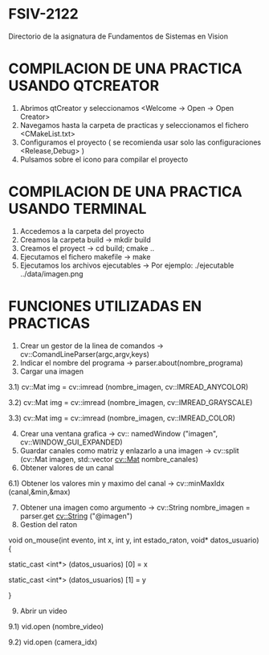 # FSIV-2122
Directorio de la asignatura de Fundamentos de Sistemas en Vision

# COMPILACION DE UNA PRACTICA USANDO QTCREATOR

  1) Abrimos qtCreator y seleccionamos <Welcome -> Open -> Open Creator>
  2) Navegamos hasta la carpeta de practicas y seleccionamos el fichero <CMakeList.txt>
  3) Configuramos el proyecto ( se recomienda usar solo las configuraciones <Release,Debug> )
  4) Pulsamos sobre el icono <martillo> para compilar el proyecto

 # COMPILACION DE UNA PRACTICA USANDO TERMINAL
  
  1) Accedemos a la carpeta del proyecto
  2) Creamos la carpeta build -> mkdir build
  3) Creamos el proyect -> cd build; cmake ..
  4) Ejecutamos el fichero makefile -> make
  5) Ejecutamos los archivos ejecutables -> Por ejemplo: ./ejecutable ../data/imagen.png
  
# FUNCIONES UTILIZADAS EN PRACTICAS
  
  1) Crear un gestor de la linea de comandos -> cv::ComandLineParser(argc,argv,keys)
  2) Indicar el nombre del programa -> parser.about(nombre_programa)
  3) Cargar una imagen
    
  3.1) cv::Mat img = cv::imread (nombre_imagen, cv::IMREAD_ANYCOLOR)
  
  3.2) cv::Mat img = cv::imread (nombre_imagen, cv::IMREAD_GRAYSCALE)
    
  3.3) cv::Mat img = cv::imread (nombre_imagen, cv::IMREAD_COLOR)
  
  4) Crear una ventana grafica -> cv:: namedWindow ("imagen", cv::WINDOW_GUI_EXPANDED)
  5) Guardar canales como matriz y enlazarlo a una imagen -> cv::split (cv::Mat imagen, std::vector <cv::Mat> nombre_canales)
  6) Obtener valores de un canal
    
  6.1) Obtener los valores min y maximo del canal -> cv::minMaxIdx (canal,&min,&max)
  
  7) Obtener una imagen como argumento -> cv::String nombre_imagen = parser.get <cv::String> ("@imagen")
  8) Gestion del raton
    
  void on_mouse(int evento, int x, int y, int estado_raton, void* datos_usuario){
  
  static_cast <int*> (datos_usuarios) [0] = x
  
  static_cast <int*> (datos_usuarios) [1] = y
  
  } 
 
  9) Abrir un video
  
  9.1) vid.open (nombre_video)
  
  9.2) vid.open (camera_idx)
